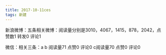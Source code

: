 ```yaml
---
title: 2017-10-11ces 
tags: 新建
---
```

新浪微博：五条相关微博：阅读量分别是3010，4067，1415，878，2042，点赞数1 转发0 评论1

微信：相关三条：a
b 阅读量71 点赞0 评论0
c阅读量70 点赞0 评论0
